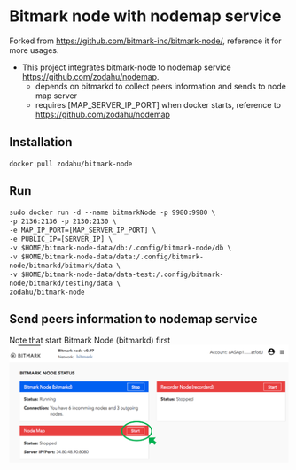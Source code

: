 # Bitmark node with nodemap service

Forked from https://github.com/bitmark-inc/bitmark-node/, reference it for more usages.

* This project integrates bitmark-node to nodemap service https://github.com/zodahu/nodemap.
  * depends on bitmarkd to collect peers information and sends to node map server
  * requires [MAP_SERVER_IP_PORT] when docker starts, reference to https://github.com/zodahu/nodemap 

## Installation

```
docker pull zodahu/bitmark-node
```

## Run
```
sudo docker run -d --name bitmarkNode -p 9980:9980 \
-p 2136:2136 -p 2130:2130 \
-e MAP_IP_PORT=[MAP_SERVER_IP_PORT] \
-e PUBLIC_IP=[SERVER_IP] \
-v $HOME/bitmark-node-data/db:/.config/bitmark-node/db \
-v $HOME/bitmark-node-data/data:/.config/bitmark-node/bitmarkd/bitmark/data \
-v $HOME/bitmark-node-data/data-test:/.config/bitmark-node/bitmarkd/testing/data \
zodahu/bitmark-node
```

## Send peers information to nodemap service
Note that start Bitmark Node (bitmarkd) first
![nodemap_button](https://github.com/zodahu/data/blob/master/data/nodemap_button.png)


